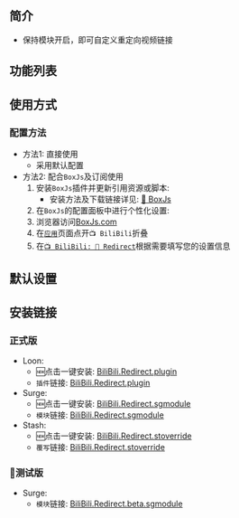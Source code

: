 ## 简介
* 保持模块开启，即可自定义重定向视频链接

## 功能列表

## 使用方式
### 配置方法
* 方法1: 直接使用
  * 采用默认配置
* 方法2: 配合`BoxJs`及订阅使用
  1. 安装`BoxJs`插件并更新引用资源或脚本:
     * 安装方法及下载链接详见: [🧰 BoxJs](./🧰-BoxJs)
  2. 在`BoxJs`的配置面板中进行个性化设置:
    1. 浏览器访问[BoxJs.com](http://boxjs.com)
    2. 在[`应用`](http://boxjs.com/#/app)页面点开`📺 BiliBili`折叠
    3. 在[`📺 BiliBili: 🔀 Redirect`](http://boxjs.com/#/app/BiliBili.Redirect)根据需要填写您的设置信息

## 默认设置

## 安装链接
### 正式版
* Loon:
  * 🆕点击一键安装: [BiliBili.Redirect.plugin](https://api.boxjs.app/loon/import?plugin=https://raw.githubusercontent.com/BiliUniverse/Redirect/main/modules/BiliBili.Redirect.plugin "📺 BiliBili: 🔀 Redirect") 
  * `插件`链接: [BiliBili.Redirect.plugin](https://github.com/BiliUniverse/Redirect/raw/main/modules/BiliBili.Redirect.plugin "📺 BiliBili: 🔀 Redirect")
* Surge:
  * 🆕点击一键安装: [BiliBili.Redirect.sgmodule](https://api.boxjs.app/surge/install-module?url=https://github.com/BiliUniverse/Redirect/raw/main/modules/BiliBili.Redirect.sgmodule "📺 BiliBili: 🔀 Redirect")
  * `模块`链接: [BiliBili.Redirect.sgmodule](https://github.com/BiliUniverse/Redirect/raw/main/modules/BiliBili.Redirect.sgmodule "📺 BiliBili: 🔀 Redirect")
* Stash:
    * 🆕点击一键安装: [BiliBili.Redirect.stoverride](https://link.stash.ws/install-override/github.com/BiliUniverse/Redirect/raw/main/modules/BiliBili.Redirect.stoverride "📺 BiliBili: 🔀 Redirect")
  * `覆写`链接: [BiliBili.Redirect.stoverride](https://github.com/BiliUniverse/Redirect/raw/main/modules/BiliBili.Redirect.stoverride "📺 BiliBili: 🔀 Redirect")

### 🧪测试版
* Surge:
  * `模块`链接: [BiliBili.Redirect.beta.sgmodule](https://github.com/BiliUniverse/Redirect/raw/beta/modules/BiliBili.Redirect.beta.sgmodule "📺 BiliBili: 🔀 Redirect β")